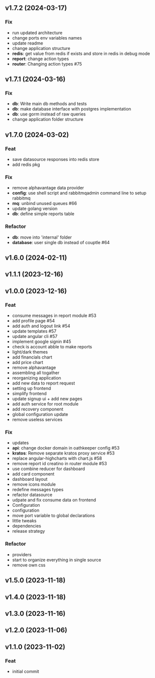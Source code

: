 ## v1.7.2 (2024-03-17)

### Fix

- run updated architecture
- change ports env variables names
- update readme
- change application structure
- **redis**: get value from redis if exists and store in redis in debug mode
- **report**: change action types
- **router**: Changing action types #75

## v1.7.1 (2024-03-16)

### Fix

- **db**: Write main db methods and tests
- **db**: make database interface with postgres implementation
- **db**: use gorm instead of raw queries
- change application folder structure

## v1.7.0 (2024-03-02)

### Feat

- save datasource responses into redis store
- add redis pkg

### Fix

- remove alphavantage data provider
- **config**: use shell script and rabbitmqadmin command line to setup rabbitmq
- **mq**: unbind unused queues #66
- update golang version
- **db**: define simple reports table

### Refactor

- **db**: move into 'internal' folder
- **database**: user single db instead of couptle #64

## v1.6.0 (2024-02-11)

## v1.1.1 (2023-12-16)

## v1.0.0 (2023-12-16)

### Feat

- consume messages in report module #53
- add profile page #54
- add auth and logout link #54
- update templates #57
- update angular cli #57
- implement google signin #45
- check is account abble to make reports
- light/dark themes
- add financials chart
- add price chart
- remove alphavantage
- assembling all togather
- reorganizing application
- add new data to report request
- setting up frontend
- simplify frontend
- update signup ui + add new pages
- add auth service for root module
- add recovery component
- global configuration update
- remove useless services

### Fix

- updates
- **api**: change docker domain in oathkeeper config #53
- **kratos**: Remove separate kratos proxy service #53
- replace angular-highcharts with chart.js #58
- remove report id creatino in router module #53
- use combine reducer for dashboard
- add card component
- dashboard layout
- remove icons module
- redefine messages types
- refactor datasource
- udpate and fix consume data on frontend
- Configuration
- configuration
- move port variable to global declarations
- little tweaks
- dependencies
- release strategy

### Refactor

- providers
- start to organize everything in single source
- remove own css

## v1.5.0 (2023-11-18)

## v1.4.0 (2023-11-18)

## v1.3.0 (2023-11-16)

## v1.2.0 (2023-11-06)

## v1.1.0 (2023-11-02)

### Feat

- initial commit
